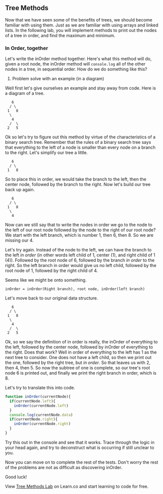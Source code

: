 ## Tree Methods

Now that we have seen some of the benefits of trees, we should become familiar with using them.  Just as we are familiar with using arrays and linked lists.  In the following lab, you will implement methods to print out the nodes of a tree in order, and find the maximum and minimum.  

### In Order, together

Let's write the inOrder method together.  Here's what this method will do, given a root node, the inOrder method will `console.log` all of the other nodes in a tree, in sequential order.  How do we do something like this?

1. Problem solve with an example (in a diagram)  


Well first let's give ourselves an example and stay away from code.  Here is a diagram of a tree.  

```text
   6     
  / \
 1   8
  \
   4
  /  \
 2   5  
```

Ok so let's try to figure out this method by virtue of the characteristics of a binary search tree.  Remember that the rules of a binary search tree says that everything to the left of a node is smaller than every node on a branch to the right.  Let's simplify our tree a little.    

```text
   6     
  / \
 1   8
```

So to place this in order, we would take the branch to the left, then the center node, followed by the branch to the right.  Now let's build our tree back up again.

```text
   6     
  / \
 1   8
  \
   4
```

Now can we still say that to write the nodes in order we go to the node to the left of our root node followed by the node to the right of our root node?  We start with the left branch, which is number 1, then 6, then 8.  So we are missing our 4.  

Let's try again.  Instead of the node to the left, we can have the branch to the left *in order* (in other words left child of 1, center (1), and right child of 1 (4)).  Followed by the root node of 6, followed by the branch *in order* to the right. So the left branch in order would give us no left child, followed by the root node of 1, followed by the right child of 4.

 Seems like we might be onto something.
 
 ```text 
 inOrder = inOrder(Right branch), root node, inOrder(left branch)
 ```
 
 Let's move back to our original data structure.

```text
   6     
  / \
 1   8
  \
   4
  /  \
 2   5  
```

Ok, so we say the definition of in order is really, the inOrder of everything to the left, followed by the center node, followed by inOrder of everything to the right.  Does that work?  Well in order of everything to the left has 1 as the next tree to consider.  One does not have a left child, so then we print out the one, followed by the right tree, but *in order*.  So that leaves us with 2, then 4, then 5.  So now the subtree of one is complete, so our tree's root node 6 is printed out, and finally we print the right branch in order, which is 8.  

Let's try to translate this into code.  

```javascript
function inOrder(currentNode){
  if(currentNode.left){
    inOrder(currentNode.left)
  }
  console.log(currentNode.data)
  if(currentNode.right){
    inOrder(currentNode.right)
  }
}
```

Try this out in the console and see that it works.  Trace through the logic in your head again, and try to deconstruct what is occurring if still unclear to you.

Now you can move on to complete the rest of the tests.  Don't worry the rest of the problems are not as difficult as discovering inOrder.  

Good luck!

<p class='util--hide'>View <a href='https://learn.co/lessons/tree-methods-lab'>Tree Methods Lab</a> on Learn.co and start learning to code for free.</p>
